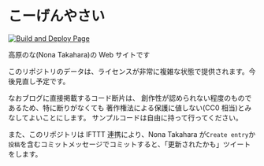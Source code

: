 # こーげんやさい

[![Build and Deploy Page](https://github.com/nona-takahara/nona-takahara.github.io/actions/workflows/pages.yml/badge.svg)](https://github.com/nona-takahara/nona-takahara.github.io/actions/workflows/pages.yml)

高原のな(Nona Takahara)の Web サイトです

このリポジトリのデータは、ライセンスが非常に複雑な状態で提供されます。今後見直し予定です。

なおブログに直接掲載するコード断片は、
創作性が認められない程度のものであるため、特に断りがなくても
著作権法による保護に値しない(CC0 相当)とみなしてよいことにします。
サンプルコードは自由に持って行ってください。

また、このリポジトリは IFTTT 連携により、Nona Takahara が`Create entry`か`投稿`を含むコミットメッセージでコミットすると、「更新されたかも」ツイートをします。
